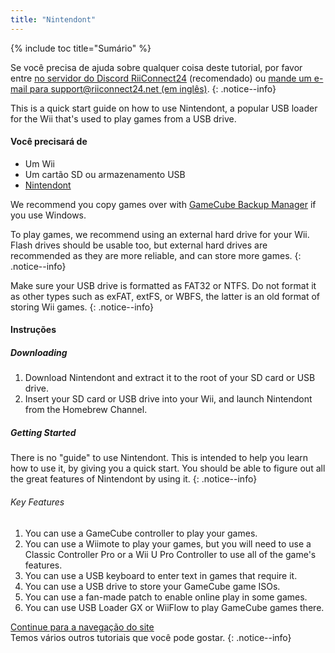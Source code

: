 ```yaml
---
title: "Nintendont"
---
```


{% include toc title="Sumário" %}

Se você precisa de ajuda sobre qualquer coisa deste tutorial, por favor entre [no servidor do Discord RiiConnect24](https://discord.gg/rc24) (recomendado) ou [mande um e-mail para support@riiconnect24.net (em inglês)](mailto:support@riiconnect24.net).
{: .notice--info}

This is a quick start guide on how to use Nintendont, a popular USB loader for the Wii that's used to play games from a USB drive.

#### Você precisará de

- Um Wii
- Um cartão SD ou armazenamento USB
- [Nintendont](https://hbb1.oscwii.org/hbb/Nintendont/Nintendont.zip)

We recommend you copy games over with [GameCube Backup Manager](https://github.com/AxionDrak/GameCube-Backup-Manager/releases) if you use Windows.

To play games, we recommend using an external hard drive for your Wii. Flash drives should be usable too, but external hard drives are recommended as they are more reliable, and can store more games.
{: .notice--info}

Make sure your USB drive is formatted as FAT32 or NTFS. Do not format it as other types such as exFAT, extFS, or WBFS, the latter is an old format of storing Wii games.
{: .notice--info}

#### Instruções

##### Downloading

1.  Download Nintendont and extract it to the root of your SD card or USB drive.
2.  Insert your SD card or USB drive into your Wii, and launch Nintendont from the Homebrew Channel.

##### Getting Started

There is no "guide" to use Nintendont. This is intended to help you learn how to use it, by giving you a quick start. You should be able to figure out all the great features of Nintendont by using it.
{: .notice--info}

###### Key Features

1. You can use a GameCube controller to play your games.
2. You can use a Wiimote to play your games, but you will need to use a Classic Controller Pro or a Wii U Pro Controller to use all of the game's features.
3. You can use a USB keyboard to enter text in games that require it.
4. You can use a USB drive to store your GameCube game ISOs.
5. You can use a fan-made patch to enable online play in some games.
6. You can use USB Loader GX or WiiFlow to play GameCube games there.

[Continue para a navegação do site](site-navigation)<br> Temos vários outros tutoriais que você pode gostar.
{: .notice--info}
